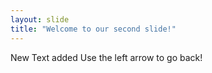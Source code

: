 ```yaml
---
layout: slide
title: "Welcome to our second slide!"
---
```

New Text added
Use the left arrow to go back!
